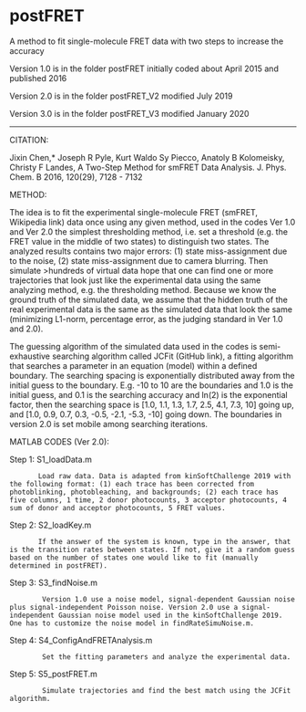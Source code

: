 # postFRET
A method to fit single-molecule FRET data with two steps to increase the accuracy


Version 1.0 is in the folder postFRET 
        initially coded about April 2015 and published 2016       
        
Version 2.0 is in the folder postFRET_V2
        modified July 2019
        
Version 3.0 is in the folder postFRET_V3
        modified January 2020
        
----------------------
CITATION: 

Jixin Chen,* Joseph R Pyle, Kurt Waldo Sy Piecco, Anatoly B Kolomeisky, Christy F Landes, A Two-Step Method for smFRET Data Analysis. J. Phys. Chem. B 2016, 120(29), 7128 - 7132
 

METHOD:

The idea is to fit the experimental single-molecule FRET (smFRET, Wikipedia link) data once using any given method, used in the codes Ver 1.0 and Ver 2.0 the simplest thresholding method, i.e. set a threshold (e.g. the FRET value in the middle of two states) to distinguish two states. The analyzed results contains two major errors: (1) state miss-assignment due to the noise, (2) state miss-assignment due to camera blurring. Then simulate >hundreds of virtual data hope that one can find one or more trajectories that look just like the experimental data using the same analyzing method, e.g. the thresholding method. Because we know the ground truth of the simulated data, we assume that the hidden truth of the real experimental data is the same as the simulated data that look the same (minimizing L1-norm, percentage error, as the judging standard in Ver 1.0 and 2.0).

The guessing algorithm of the simulated data used in the codes is semi-exhaustive searching algorithm called JCFit (GitHub link), a fitting algorithm that searches a parameter in an equation (model) within a defined boundary. The searching spacing is exponentially distributed away from the initial guess to the boundary. E.g. -10 to 10 are the boundaries and 1.0 is the initial guess, and 0.1 is the searching accuracy and ln(2) is the exponential factor, then the searching space is [1.0, 1.1, 1.3, 1.7, 2.5, 4.1, 7.3, 10] going up, and [1.0, 0.9, 0.7, 0.3, -0.5, -2.1, -5.3, -10] going down. The boundaries in version 2.0 is set mobile among searching iterations.

 

MATLAB CODES (Ver 2.0):

Step 1: S1_loadData.m

           Load raw data. Data is adapted from kinSoftChallenge 2019 with the following format: (1) each trace has been corrected from photoblinking, photobleaching, and backgrounds; (2) each trace has five columns, 1 time, 2 donor photocounts, 3 acceptor photocounts, 4 sum of donor and acceptor photocounts, 5 FRET values.

Step 2: S2_loadKey.m

           If the answer of the system is known, type in the answer, that is the transition rates between states. If not, give it a random guess based on the number of states one would like to fit (manually determined in postFRET).

Step 3: S3_findNoise.m

            Version 1.0 use a noise model, signal-dependent Gaussian noise plus signal-independent Poisson noise. Version 2.0 use a signal-independent Gaussian noise model used in the kinSoftChallenge 2019. One has to customize the noise model in findRateSimuNoise.m.

Step 4: S4_ConfigAndFRETAnalysis.m

            Set the fitting parameters and analyze the experimental data.

Step 5: S5_postFRET.m

            Simulate trajectories and find the best match using the JCFit algorithm.

